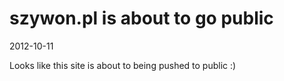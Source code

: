 # szywon.pl is about to go public

2012-10-11

Looks like this site is about to being pushed to public :)

